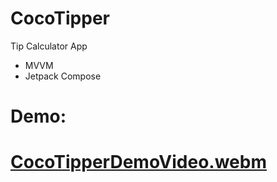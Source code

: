 # CocoTipper
Tip Calculator App
- MVVM
- Jetpack Compose
# Demo:
# [CocoTipperDemoVideo.webm](https://github.com/ianttta/CocoTipper/assets/135581442/2fa889a9-be5d-4be8-af20-ba856b4b5fb4)
